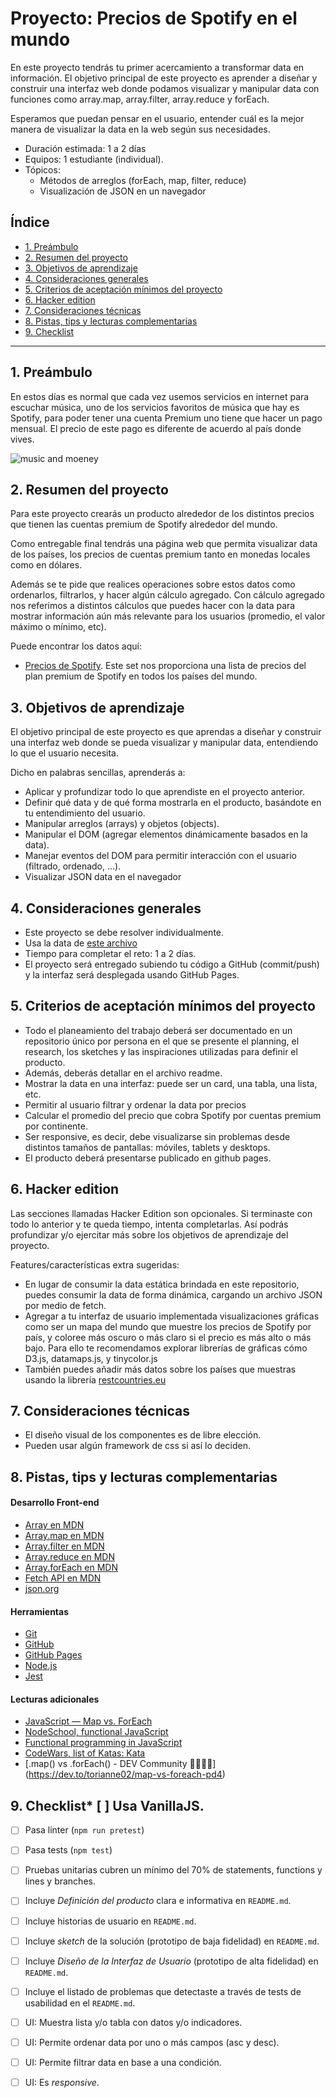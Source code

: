 # Proyecto: Precios de Spotify en el mundo

En este proyecto tendrás tu primer acercamiento a transformar data en información. El objetivo principal de este proyecto es aprender a diseñar y construir una interfaz web donde podamos visualizar y manipular data con funciones como array.map, array.filter, array.reduce y forEach.

Esperamos que puedan pensar en el usuario, entender cuál es la mejor manera de visualizar la data en la web según sus necesidades.

- Duración estimada: 1 a 2 días
- Equipos: 1 estudiante (individual).
- Tópicos:
  - Métodos de arreglos (forEach, map, filter, reduce)
  - Visualización de JSON en un navegador

## Índice
* [1. Preámbulo](#1-preámbulo)
* [2. Resumen del proyecto](#2-resumen-del-proyecto)
* [3. Objetivos de aprendizaje](#3-objetivos-de-aprendizaje)
* [4. Consideraciones generales](#4-consideraciones-generales)
* [5. Criterios de aceptación mínimos del proyecto](#5-criterios-de-aceptación-mínimos-del-proyecto)
* [6. Hacker edition](#6-hacker-edition)
* [7. Consideraciones técnicas](#7-consideraciones-técnicas)
* [8. Pistas, tips y lecturas complementarias](#8-pistas-tips-y-lecturas-complementarias)
* [9. Checklist](#9-checklist)

***

## 1. Preámbulo

En estos días es normal que cada vez usemos servicios en internet para escuchar música, uno de los servicios favoritos de música que hay es Spotify, para poder tener una cuenta Premium uno tiene que hacer un pago mensual. El precio de este pago es diferente de acuerdo al país donde vives.

![music and moeney](https://media.giphy.com/media/JYFqacjzw57DW/giphy.gif)

 
## 2. Resumen del proyecto

Para este proyecto crearás un producto alrededor de los distintos precios que tienen las cuentas premium de Spotify alrededor del mundo.

Como entregable final tendrás una página web que permita visualizar data de los países, los precios de cuentas premium tanto en monedas locales como en dólares. 

Además se te pide que realices operaciones sobre estos datos como ordenarlos, filtrarlos, y hacer algún cálculo agregado. Con cálculo agregado nos referimos a distintos cálculos que puedes hacer con la data para mostrar información aún más relevante para los usuarios (promedio, el valor máximo o mínimo, etc).

Puede encontrar los datos aquí:

* [Precios de Spotify](https://github.com/matiassingers/spotify-pricing/blob/master/data/countries.json). Este set nos proporciona una lista de precios del plan premium de Spotify en todos los países del mundo.

## 3. Objetivos de aprendizaje

El objetivo principal de este proyecto es que aprendas a diseñar y construir una interfaz web donde se pueda visualizar y manipular data, entendiendo lo que el usuario necesita.

Dicho en palabras sencillas, aprenderás a:
* Aplicar y profundizar todo lo que aprendiste en el proyecto anterior.
* Definir qué data y de qué forma mostrarla en el producto, basándote en tu entendimiento del usuario.
* Manipular arreglos (arrays) y objetos (objects).
* Manipular el DOM (agregar elementos dinámicamente basados en la data).
* Manejar eventos del DOM para permitir interacción con el usuario (filtrado, ordenado, ...).
* Visualizar JSON data en el navegador

## 4. Consideraciones generales

* Este proyecto se debe resolver individualmente.
* Usa la data de [este archivo](https://github.com/matiassingers/spotify-pricing/blob/master/data/countries.json)
* Tiempo para completar el reto: 1 a 2 días.
* El proyecto será entregado subiendo tu código a GitHub (commit/push) y la interfaz será desplegada usando GitHub Pages.

## 5. Criterios de aceptación mínimos del proyecto

* Todo el planeamiento del trabajo deberá ser documentado en un repositorio único por persona en el que se presente el planning, el research, los sketches y las inspiraciones utilizadas para definir el producto.
* Además, deberás detallar en el archivo readme.
* Mostrar la data en una interfaz: puede ser un card, una tabla, una lista, etc.
* Permitir al usuario filtrar y ordenar la data por precios
* Calcular el promedio del precio que cobra Spotify por cuentas premium por continente.
* Ser responsive, es decir, debe visualizarse sin problemas desde distintos tamaños de pantallas: móviles, tablets y desktops.
* El producto deberá presentarse publicado en github pages.
## 6. Hacker edition
Las secciones llamadas Hacker Edition son opcionales. Si terminaste con todo lo anterior y te queda tiempo, intenta completarlas. Así podrás profundizar y/o ejercitar más sobre los objetivos de aprendizaje del proyecto.

Features/características extra sugeridas:

* En lugar de consumir la data estática brindada en este repositorio, puedes consumir la data de forma dinámica, cargando un archivo JSON por medio de fetch.
* Agregar a tu interfaz de usuario implementada visualizaciones gráficas como ser un mapa del mundo que muestre los precios de Spotify por país, y coloree más oscuro o más claro si el precio es más alto o más bajo. Para ello te recomendamos explorar librerías de gráficas cómo D3.js, datamaps.js, y tinycolor.js
* También puedes añadir más datos sobre los países que muestras usando la librería [restcountries.eu](restcountries.eu)
## 7. Consideraciones técnicas
* El diseño visual de los componentes es de libre elección.
* Pueden usar algún framework de css si así lo deciden.
## 8. Pistas, tips y lecturas complementarias

#### Desarrollo Front-end
* [Array en MDN](https://developer.mozilla.org/es/docs/Web/JavaScript/Referencia/Objetos_globales/Array)
* [Array.map en MDN](https://developer.mozilla.org/es/docs/Web/JavaScript/Referencia/Objetos_globales/Array/map)
* [Array.filter en MDN](https://developer.mozilla.org/es/docs/Web/JavaScript/Referencia/Objetos_globales/Array/filter)
* [Array.reduce en MDN](https://developer.mozilla.org/es/docs/Web/JavaScript/Referencia/Objetos_globales/Array/reduce)
* [Array.forEach en MDN](https://developer.mozilla.org/es/docs/Web/JavaScript/Referencia/Objetos_globales/Array/forEach)
* [Fetch API en MDN](https://developer.mozilla.org/en-US/docs/Web/API/Fetch_API)
* [json.org](https://json.org/json-es.html)

#### Herramientas
* [Git](https://git-scm.com/)
* [GitHub](https://github.com/)
* [GitHub Pages](https://pages.github.com/)
* [Node.js](https://nodejs.org/)
* [Jest](https://jestjs.io/)

#### Lecturas adicionales
* [JavaScript — Map vs. ForEach](https://codeburst.io/javascript-map-vs-foreach-f38111822c0f)
* [NodeSchool, functional JavaScript](https://github.com/timoxley/functional-javascript-workshop)
* [Functional programming in JavaScript](https://www.youtube.com/playlist?list=PL0zVEGEvSaeEd9hlmCXrk5yUyqUag-n84)
* [CodeWars, list of Katas: Kata](https://www.codewars.com/kata/search/my-languages?q=&tags=Arrays&beta=false&order_by=rank_id+asc)
* [.map() vs .forEach() - DEV Community 👩‍💻👨‍💻] (https://dev.to/torianne02/map-vs-foreach-pd4)

## 9. Checklist* [ ] Usa VanillaJS.
* [ ] Pasa linter (`npm run pretest`)
* [ ] Pasa tests (`npm test`)
* [ ] Pruebas unitarias cubren un mínimo del 70% de statements, functions y
  lines y branches.
* [ ] Incluye _Definición del producto_ clara e informativa en `README.md`.
* [ ] Incluye historias de usuario en `README.md`.
* [ ] Incluye _sketch_ de la solución (prototipo de baja fidelidad) en
  `README.md`.
* [ ] Incluye _Diseño de la Interfaz de Usuario_ (prototipo de alta fidelidad)
  en `README.md`.
* [ ] Incluye el listado de problemas que detectaste a través de tests de
  usabilidad en el `README.md`.
* [ ] UI: Muestra lista y/o tabla con datos y/o indicadores.
* [ ] UI: Permite ordenar data por uno o más campos (asc y desc).
* [ ] UI: Permite filtrar data en base a una condición.
* [ ] UI: Es _responsive_.

